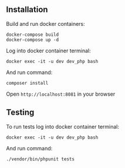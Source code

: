 ## Installation

Build and run docker containers:

```
docker-compose build
docker-compose up -d
```

Log into docker container terminal:

`docker exec -it -u dev dev_php bash`

And run command:

`composer install`

Open `http://localhost:8081` in your browser

## Testing

To run tests log into docker container terminal:

`docker exec -it -u dev dev_php bash`

And run command:

`./vendor/bin/phpunit tests`